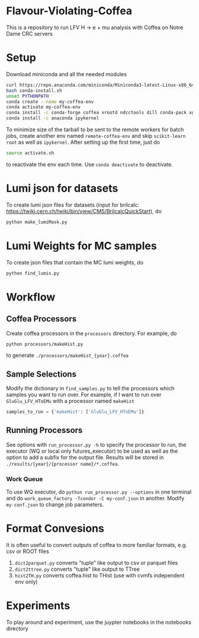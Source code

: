 # Flavour-Violating-Coffea
This is a repository to run LFV H -> e + mu analysis with Coffea on Notre Dame CRC servers
# Setup
Download miniconda and all the needed modules
```bash
curl https://repo.anaconda.com/miniconda/Miniconda3-latest-Linux-x86_64.sh > conda-install.sh
bash conda-install.sh
unset PYTHONPATH
conda create --name my-coffea-env
conda activate my-coffea-env
conda install -c conda-forge coffea xrootd ndcctools dill conda-pack xgboost scikit-learn root 
conda install -c anaconda ipykernel
```
To minimize size of the tarball to be sent to the remote workers for batch jobs, create another env named  ```remote-coffea-env``` and skip ```scikit-learn root``` as well as ```ipykernel```. After setting up the first time, just do 
```bash
source activate.sh
```
to reactivate the env each time. Use `conda deactivate` to deactivate.

# Lumi json for datasets
To create lumi json files for datasets (input for brilcalc: https://twiki.cern.ch/twiki/bin/view/CMS/BrilcalcQuickStart), do
```bash
python make_lumiMask.py
```

# Lumi Weights for MC samples
To create json files that contain the MC lumi weights, do
```bash
python find_lumis.py
```

# Workflow

## Coffea Processors
Create coffea processors in the `processors` directory. For example, do 
```bash
python processors/makeHist.py 
```
to generate `./processors/makeHist_{year}.coffea`

## Sample Selections
Modify the dictionary in `find_samples.py` to tell the processors which samples you want to run over. For example, if I want to run over `GluGlu_LFV_HToEMu` with a processor named `makeHist`
```python
samples_to_run = {'makeHist': ['GluGlu_LFV_HToEMu']}
```

## Running Processors
See options with `run_processor.py -h` to specify the processor to run, the executor (WQ or local only futures_executor) to be used as well as the option to add a subfix for the output file. Results will be stored in `./results/{year}/{processor name}/*.coffea`.

### Work Queue
To use WQ executor, do `python run_processor.py --options` in one terminal and do `work_queue_factory -Tcondor -C my-conf.json` in another. Modify `my-conf.json` to change job parameters.

# Format Convesions
It is often useful to convert outputs of coffea to more familiar formats, e.g. csv or ROOT files
1. `dict2parquet.py` converts "tuple" like output to csv or parquet files
2. `dict2ttree.py` converts "tuple" like output to TTree 
3. `hist2TH.py` converts coffea.hist to THist (use with cvmfs independent env only) 

# Experiments
To play around and experiment, use the juypter notebooks in the notebooks directory



